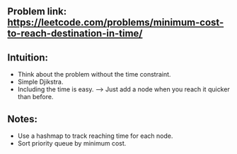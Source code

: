 ## Problem link: https://leetcode.com/problems/minimum-cost-to-reach-destination-in-time/

## Intuition:

- Think about the problem without the time constraint.
- Simple Djikstra.
- Including the time is easy. --> Just add a node when you reach it quicker than before.

## Notes:

- Use a hashmap to track reaching time for each node.
- Sort priority queue by minimum cost.